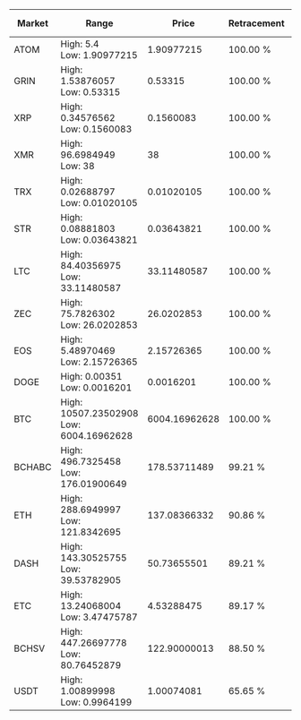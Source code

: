| Market | Range | Price| Retracement | Doubles to 50% |
| --- | --- | --- | --- | --- |
| ATOM | High: 5.4<br />Low: 1.90977215 | 1.90977215 | 100.00 % | 1.91 |
| GRIN | High: 1.53876057<br />Low: 0.53315 | 0.53315 | 100.00 % | 1.94 |
| XRP | High: 0.34576562<br />Low: 0.1560083 | 0.1560083 | 100.00 % | 1.61 |
| XMR | High: 96.6984949<br />Low: 38 | 38 | 100.00 % | 1.77 |
| TRX | High: 0.02688797<br />Low: 0.01020105 | 0.01020105 | 100.00 % | 1.82 |
| STR | High: 0.08881803<br />Low: 0.03643821 | 0.03643821 | 100.00 % | 1.72 |
| LTC | High: 84.40356975<br />Low: 33.11480587 | 33.11480587 | 100.00 % | 1.77 |
| ZEC | High: 75.7826302<br />Low: 26.0202853 | 26.0202853 | 100.00 % | 1.96 |
| EOS | High: 5.48970469<br />Low: 2.15726365 | 2.15726365 | 100.00 % | 1.77 |
| DOGE | High: 0.00351<br />Low: 0.0016201 | 0.0016201 | 100.00 % | 1.58 |
| BTC | High: 10507.23502908<br />Low: 6004.16962628 | 6004.16962628 | 100.00 % | 1.37 |
| BCHABC | High: 496.7325458<br />Low: 176.01900649 | 178.53711489 | 99.21 % | 1.88 |
| ETH | High: 288.6949997<br />Low: 121.8342695 | 137.08366332 | 90.86 % | 1.50 |
| DASH | High: 143.30525755<br />Low: 39.53782905 | 50.73655501 | 89.21 % | 1.80 |
| ETC | High: 13.24068004<br />Low: 3.47475787 | 4.53288475 | 89.17 % | 1.84 |
| BCHSV | High: 447.26697778<br />Low: 80.76452879 | 122.90000013 | 88.50 % | 2.15 |
| USDT | High: 1.00899998<br />Low: 0.9964199 | 1.00074081 | 65.65 % | 1.00 |
